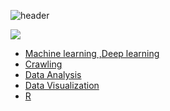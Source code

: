 ![header](https://capsule-render.vercel.app/api?type=waving&color=a9eedf&height=300&section=header&text=gyeongnam%20Kim&fontSize=90&fontColor=ffffff)

<img src="https://img.shields.io/badge/Python-3766AB?style=flat-square&logo=Python&logoColor=white"/></a>
<!--
<img src="https://img.shields.io/badge/R-7df6b6?style=flat-square&logo=R&logoColor=black"/></a>
-->

 - [Machine learning ,Deep learning](https://github.com/gyeongnamKim/ML_DL)
 - [Crawling](https://github.com/gyeongnamKim/crawling)
 - [Data Analysis](https://github.com/gyeongnamKim/data-analysis)
 - [Data Visualization](https://github.com/gyeongnamKim/data-visualization)
 - [R](https://github.com/gyeongnamKim/R_Programing)

<!--
**gyeongnamKim/gyeongnamKim** is a ✨ _special_ ✨ repository because its `README.md` (this file) appears on your GitHub profile.

Here are some ideas to get you started:

- 🔭 I’m currently working on ...
- 🌱 I’m currently learning ...
- 👯 I’m looking to collaborate on ...
- 🤔 I’m looking for help with ...
- 💬 Ask me about ...
- 📫 How to reach me: ...
- 😄 Pronouns: ...
- ⚡ Fun fact: ...
-->
